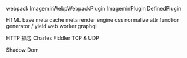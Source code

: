 
webpack
ImageminWebpWebpackPlugin
ImageminPlugin
DefinedPlugin 

HTML
base
meta cache
meta render engine
css
normalize
attr function
generator / yield 
web worker
graphql

HTTP
抓包 Charles Fiddler
TCP & UDP

Shadow Dom